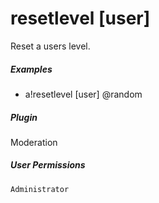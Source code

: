 # resetlevel [user]

Reset a users level.
			

##### Examples

* a!resetlevel [user] @random


##### Plugin
Moderation


##### User Permissions
`Administrator`